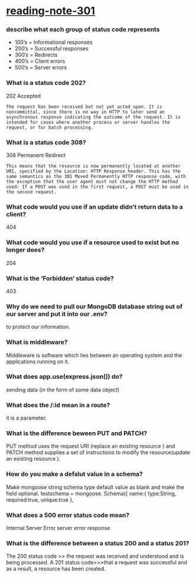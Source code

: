 # [reading-note-301](https://mohammadsilwadi.github.io/reading-note-301/)

### describe what each group of status code represents

+ 100’s = Informational responses
+ 200’s = Successful responses
+ 300’s = Redirects
+ 400’s = Client errors
+ 500’s = Server errors

### What is a status code 202?

202 Accepted

    The request has been received but not yet acted upon. It is noncommittal, since there is no way in HTTP to later send an asynchronous response indicating the outcome of the request. It is intended for cases where another process or server handles the request, or for batch processing.

### What is a status code 308?

308 Permanent Redirect

    This means that the resource is now permanently located at another URI, specified by the Location: HTTP Response header. This has the same semantics as the 301 Moved Permanently HTTP response code, with the exception that the user agent must not change the HTTP method used: If a POST was used in the first request, a POST must be used in the second request.

### What code would you use if an update didn’t return data to a client?

404

### What code would you use if a resource used to exist but no longer does?

204  

### What is the ‘Forbidden’ status code?

403

### Why do we need to pull our MongoDB database string out of our server and put it into our .env?

 to protect our information.

### What is middleware?

 Middleware is software which lies between an operating system and the applications running on it.

### What does app.use(express.json()) do?

 sending data (in the form of some data object)

### What does the /:id mean in a route?

 it is a parameter.

### What is the difference beween PUT and PATCH?

 PUT method uses the request URI (replace an existing resource ) and PATCH method supplies a set of instructions to modify the resource(update an existing resource ).

### How do you make a defalut value in a schema?

 Make mongoose string schema type default value as blank and make the field optional. testschema = mongoose. Schema({ name:{ type:String, required:true, unique:true },

### What does a 500 error status code mean?

Internal Server Error server error response

### What is the difference between a status 200 and a status 201?

The 200 status code >> the request was received and understood and is being processed.
A 201 status code>>>that a request was successful and as a result, a resource has been created.
